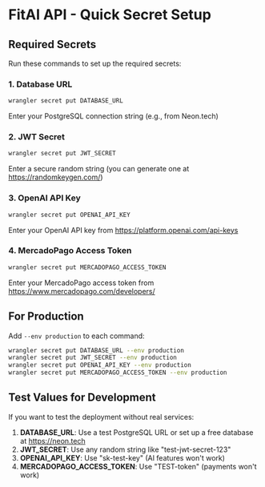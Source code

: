 # FitAI API - Quick Secret Setup

## Required Secrets

Run these commands to set up the required secrets:

### 1. Database URL
```bash
wrangler secret put DATABASE_URL
```
Enter your PostgreSQL connection string (e.g., from Neon.tech)

### 2. JWT Secret
```bash
wrangler secret put JWT_SECRET
```
Enter a secure random string (you can generate one at https://randomkeygen.com/)

### 3. OpenAI API Key
```bash
wrangler secret put OPENAI_API_KEY
```
Enter your OpenAI API key from https://platform.openai.com/api-keys

### 4. MercadoPago Access Token
```bash
wrangler secret put MERCADOPAGO_ACCESS_TOKEN
```
Enter your MercadoPago access token from https://www.mercadopago.com/developers/

## For Production

Add `--env production` to each command:
```bash
wrangler secret put DATABASE_URL --env production
wrangler secret put JWT_SECRET --env production
wrangler secret put OPENAI_API_KEY --env production
wrangler secret put MERCADOPAGO_ACCESS_TOKEN --env production
```

## Test Values for Development

If you want to test the deployment without real services:

1. **DATABASE_URL**: Use a test PostgreSQL URL or set up a free database at https://neon.tech
2. **JWT_SECRET**: Use any random string like "test-jwt-secret-123"
3. **OPENAI_API_KEY**: Use "sk-test-key" (AI features won't work)
4. **MERCADOPAGO_ACCESS_TOKEN**: Use "TEST-token" (payments won't work)